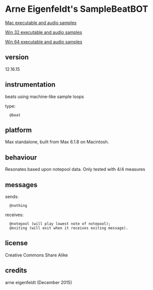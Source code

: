 # Arne Eigenfeldt's SampleBeatBOT #

[Mac executable and audio samples](https://www.sfu.ca/musebots/Musebot_Test_Suite/Musebots/Beat_generators/ae_SampleBeatBOT.zip)

[Win 32 executable and audio samples](https://www.sfu.ca/musebots/Musebot_Test_Suite/Musebots_Win32/Beat_generators/ae_SampleBeatBOT_w32.zip)

[Win 64 executable and audio samples](https://www.sfu.ca/musebots/Musebot_Test_Suite/Musebots_Win64/Beat_generators/ae_SampleBeatBOT_w64.zip)

## version ##

12.16.15

## instrumentation ##

beats using machine-like sample loops

type:

      @beat

## platform ##

Max standalone, built from Max 6.1.8 on Macintosh.

## behaviour ##

Resonates based upon notepool data. Only tested with 4/4 measures

## messages ##

sends:

      @nothing

receives:

      @notepool (will play lowest note of notepool);
      @exiting (will exit when it receives exiting message).

## license ##

Creative Commons Share Alike

## credits ##

arne eigenfeldt (December 2015)
